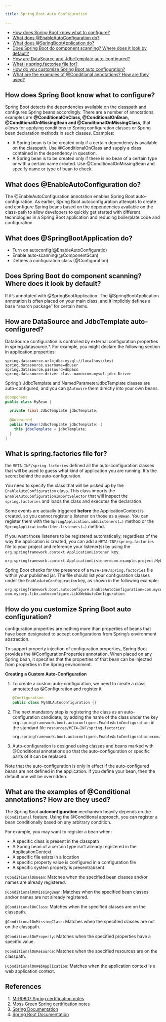 ```yaml
---

title: Spring Boot Auto Configuration

---
```


* [How does Spring Boot know what to configure?](#how-does-spring-boot-know-what-to-configure)
* [What does @EnableAutoConfiguration do?](#what-does-enableautoconfiguration-do)
* [What does @SpringBootApplication do?](#what-does-springbootapplication-do)
* [Does Spring Boot do component scanning? Where does it look by default?](#does-spring-boot-do-component-scanning-where-does-it-look-by-default)
* [How are DataSource and JdbcTemplate auto-configured?](#how-are-datasource-and-jdbctemplate-auto-configured)
* [What is spring.factories file for?](#what-is-springfactories-file-for)
* [How do you customize Spring Boot auto configuration?](#how-do-you-customize-spring-boot-auto-configuration)
* [What are the examples of @Conditional annotations? How are they used?](#what-are-the-examples-of-conditional-annotations-how-are-they-used)

## How does Spring Boot know what to configure?

Spring Boot detects the dependencies available on the classpath and configures Spring beans accordingly. There are a number of annotations, examples are **@ConditionalOnClass, @ConditionalOnBean, @ConditionalOnMissingBean and @ConditionalOnMissingClass**, that allows for applying conditions to Spring configuration classes or Spring bean declaration methods in such classes. Examples:
- A Spring bean is to be created only if a certain dependency is available on the classpath. Use @ConditionalOnClass and supply a class contained in the dependency in question.
- A Spring bean is to be created only if there is no bean of a certain type or with a certain name created. Use @ConditionalOnMissingBean and specify name or type of bean to
check.

## What does @EnableAutoConfiguration do?

The @EnableAutoConfiguration annotation enables Spring Boot auto-configuration. As earlier, Spring Boot autoconfiguration attempts to create and configure Spring beans based on the dependencies available on the class-path to allow developers to quickly get started with different technologies in a Spring Boot application and reducing boilerplate code and configuration.

## What does @SpringBootApplication do?

- Turn on autoconfig(@EnableAutoConfiguratio)
- Enable auto-scanning(@ComponentScan)
- Defines a configuration class (@Configuration)

## Does Spring Boot do component scanning? Where does it look by default?

If it’s annotated with @SpringBootApplication. The @SpringBootApplication annotation is often placed on your main class, and it implicitly defines a base “search package” for certain items.

## How are DataSource and JdbcTemplate auto-configured?

DataSource configuration is controlled by external configuration properties in spring.datasource.*. For example, you might declare the following section in application.properties:

```properties
spring.datasource.url=jdbc:mysql://localhost/test 
spring.datasource.username=dbuser 
spring.datasource.password=dbpass 
spring.datasource.driver-class-name=com.mysql.jdbc.Driver
```

Spring’s JdbcTemplate and NamedParameterJdbcTemplate classes are auto-configured, and you can `@Autowire` them directly into your own beans.

```java
@Component 
public class MyBean {

  private final JdbcTemplate jdbcTemplate;
  
  @Autowired 
  public MyBean(JdbcTemplate jdbcTemplate) { 
    this.jdbcTemplate = jdbcTemplate; 
  }
}
```

## What is spring.factories file for?

the `META-INF/spring.factories` defined all the auto-configuration classes that will be used to guess what kind of application you are running. It's the secret behind the auto-configuration.

You need to specify the class that will be picked up by the `EnableAutoConfiguration` class. This class imports the `EnableAutoConfigurationImportSelector` that will inspect the `spring.factories` and loads the class and executes the declaration.

Some events are actually triggered **before** the ApplicationContext is created, so you cannot register a listener on those as a `@Bean`. You can register them with the `SpringApplication.addListeners(…)` method or the `SpringApplicationBuilder.listeners(…)` method.

If you want those listeners to be registered automatically, regardless of the way the application is created, you can add a `META-INF/spring.factories` file to your project and reference your listener(s) by using the `org.springframework.context.ApplicationListener `key.

```properties
org.springframework.context.ApplicationListener=com.example.project.MyListener
```

Spring Boot checks for the presence of a `META-INF/spring.factories` file within your published jar. The file should list your configuration classes under the `EnableAutoConfiguration` key, as shown in the following example:

```properties
org.springframework.boot.autoconfigure.EnableAutoConfiguration=com.mycorp.libx.autoconfigure.LibXAutoConfiguration, com.mycorp.libx.autoconfigure.LibXWebAutoConfiguration
```

## How do you customize Spring Boot auto configuration?

configuration properties are nothing more than properties of beans that have been designated to accept configurations from Spring’s environment abstraction.

To support property injection of configuration properties, Spring Boot provides the @ConfigurationProperties annotation. When placed on any Spring bean, it specifies that the properties of that bean can be injected from properties in the Spring environment.

**Creating a Custom Auto-Configuration**

1. To create a custom auto-configuration, we need to create a class annotated as @Configuration and register it
    ```java
    @Configuration
    public class MySQLAutoconfiguration {}
    ```

2. The next mandatory step is registering the class as an auto-configuration candidate, by adding the name of the class under the key `org.springframework.boot.autoconfigure.EnableAutoConfiguration` in the standard file `resources/META-INF/spring.factories`:
    ```properties
    org.springframework.boot.autoconfigure.EnableAutoConfiguration=com.baeldung.autoconfiguration.MySQLAutoconfiguration
    ```
3. Auto-configuration is designed using classes and beans marked with @Conditional annotations so that the auto-configuration or specific parts of it can be replaced.

Note that the auto-configuration is only in effect if the auto-configured beans are not defined in the application. If you define your bean, then the default one will be overridden.

## What are the examples of @Conditional annotations? How are they used?

The Spring Boot **autoconfiguration** mechanism heavily depends on the `@Conditional` feature.
Using the @Conditional approach, you can register a bean conditionally based on any arbitrary condition.

For example, you may want to register a bean when:

- A specific class is present in the classpath
- A Spring bean of a certain type isn’t already registered in the ApplicationContext
- A specific file exists in a location
- A specific property value is configured in a configuration file
- A specific system property is present/absent

`@ConditionalOnBean`: Matches when the specified bean classes and/or names are already registered.

`@ConditionalOnMissingBean`: Matches when the specified bean classes and/or names are not already registered.

`@ConditionalOnClass`: Matches when the specified classes are on the classpath.

`@ConditionalOnMissingClass`:  Matches when the specified classes are not on the classpath.

`@ConditionalOnProperty`: Matches when the specified properties have a specific value.

`@ConditionalOnResource`: Matches when the specified resources are on the classpath.

`@ConditionalOnWebApplication`: Matches when the application context is a web application context.

## References

1. [MrR0807 Spring certification notes](https://github.com/MrR0807/SpringCertification5.0)
2. [Moss Green Spring certification notes](https://mossgreen.github.io/)
3. [Spring Documentation](https://docs.spring.io/spring-framework/docs/5.3.8/reference/html/)
4. [Spring Boot Documentation](https://docs.spring.io/spring-boot/docs/current/reference/htmlsingle/)